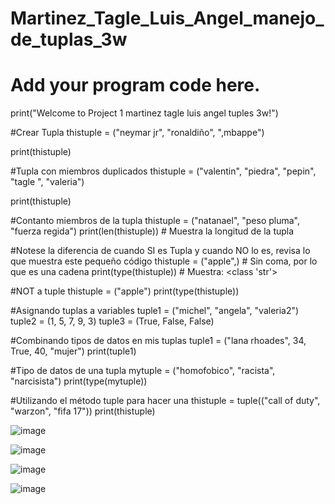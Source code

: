 # Martinez_Tagle_Luis_Angel_manejo_de_tuplas_3w

# Add your program code here.

print("Welcome to Project 1 martinez tagle luis angel tuples 3w!")


#Crear Tupla 
thistuple = ("neymar jr", "ronaldiño", ",mbappe")

print(thistuple)


#Tupla con miembros duplicados 
thistuple = ("valentin", "piedra", "pepin", "tagle ", "valeria")

print(thistuple)


#Contanto miembros de la tupla
thistuple = ("natanael", "peso pluma", "fuerza regida")
print(len(thistuple)) # Muestra la longitud de la tupla


#Notese la diferencia de cuando SI es Tupla y cuando NO lo es, revisa lo que muestra este pequeño código 
thistuple = ("apple",) # Sin coma, por lo que es una cadena
print(type(thistuple)) # Muestra: <class 'str'>


#NOT a tuple
thistuple = ("apple")
print(type(thistuple))


#Asignando tuplas a variables 
tuple1 = ("michel", "angela", "valeria2")
tuple2 = (1, 5, 7, 9, 3)
tuple3 = (True, False, False)


#Combinando tipos de datos en mis tuplas
tuple1 = ("lana rhoades", 34, True, 40, "mujer")
print(tuple1)



#Tipo de datos de una tupla
mytuple = ("homofobico", "racista", "narcisista")
print(type(mytuple))


#Utilizando el método tuple para hacer una 
thistuple = tuple(("call of duty", "warzon", "fifa 17"))
print(thistuple)

![image](https://github.com/user-attachments/assets/be76127f-1193-43e6-a300-32e96a10ab57)

![image](https://github.com/user-attachments/assets/0e4c263e-6ee0-4af2-b181-cd699a71ea1a)

![image](https://github.com/user-attachments/assets/95a5c246-03a9-4c05-a57d-c0b770479bef)

![image](https://github.com/user-attachments/assets/d9adba1a-8de5-4a53-b728-0860de4957f0)





